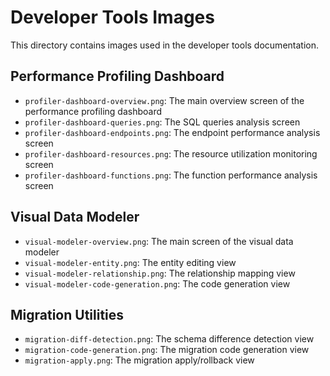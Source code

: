 # Developer Tools Images

This directory contains images used in the developer tools documentation. 

## Performance Profiling Dashboard

- `profiler-dashboard-overview.png`: The main overview screen of the performance profiling dashboard
- `profiler-dashboard-queries.png`: The SQL queries analysis screen
- `profiler-dashboard-endpoints.png`: The endpoint performance analysis screen
- `profiler-dashboard-resources.png`: The resource utilization monitoring screen
- `profiler-dashboard-functions.png`: The function performance analysis screen

## Visual Data Modeler

- `visual-modeler-overview.png`: The main screen of the visual data modeler
- `visual-modeler-entity.png`: The entity editing view
- `visual-modeler-relationship.png`: The relationship mapping view
- `visual-modeler-code-generation.png`: The code generation view

## Migration Utilities

- `migration-diff-detection.png`: The schema difference detection view
- `migration-code-generation.png`: The migration code generation view
- `migration-apply.png`: The migration apply/rollback view
